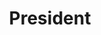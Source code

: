 ---
title: "President"
name: "abc def"
image: "images/members/default.jpg"
draft: false
weight: 1
---